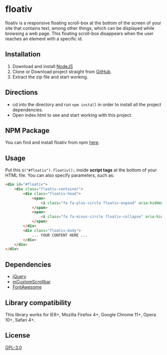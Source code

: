 # floativ
floativ is a responsive floating scroll-box at the bottom of the screen of your site that contains text, among other things, which can be displayed while browsing a web page. This floating scroll-box disappears when the user reaches an element with a specific id.

## Installation
1. Download and install [NodeJS](https://nodejs.org/)
2. Clone or Download project straight from [GitHub](https://github.com/GBratsos/floativ).
3. Extract the zip file and start working.

## Directions
* cd into the directory and run `npm install` in order to install all the project dependencies.
* Open index.html to see and start working with this project.

## NPM Package
You can find and install floativ from npm [here](https://www.npmjs.com/package/floativ).

## Usage
Put this `$("#floativ").floativ();` inside __script tags__ at the bottom of your HTML file.
You can also specify parameters, such as:
```html
<div id="#floativ">
    <div class="floativ-container">
        <div class="floativ-head">
            <span>
                <i class="fa fa-plus-circle floativ-expand" aria-hidden="true" aria-label="Expand"></i>
            </span>
            <span>
                <i class="fa fa-minus-circle floativ-collapse" aria-hidden="true" aria-label="Collapse"></i>
            </span>
        </div>
        <div class="floativ-body">
            ... YOUR CONTENT HERE ...
        </div>
    </div>
</div>
```

## Dependencies
* [jQuery](https://github.com/jquery/jquery)
* [mCustomScrollbar](https://github.com/malihu/malihu-custom-scrollbar-plugin)
* [FontAwesome](https://github.com/FortAwesome/Font-Awesome)

## Library compatibility
This library works for IE8+, Mozilla Firefox 4+, Google Chrome 11+, Opera 10+, Safari 4+.

## License
[GPL-3.0](LICENSE)
